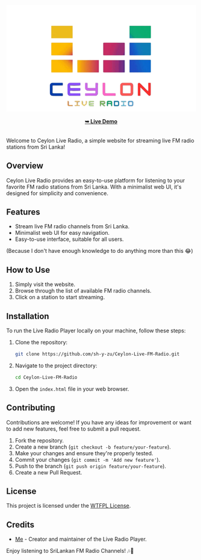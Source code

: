 <p align="center">
  <img src="assets/logo.png" />
</p>
<div align="center">
<a href="https://sh-y-zu.github.io/Ceylon-Live-FM-Radio/"><strong>➥ Live Demo</strong></a>
</div>
<br />
<br />
Welcome to Ceylon Live Radio, a simple website for streaming live FM radio stations from Sri Lanka!

## Overview

Ceylon Live Radio provides an easy-to-use platform for listening to your favorite FM radio stations from Sri Lanka. With a minimalist web UI, it's designed for simplicity and convenience.

## Features

- Stream live FM radio channels from Sri Lanka.
- Minimalist web UI for easy navigation.
- Easy-to-use interface, suitable for all users.

(Because I don't have enough knowledge to do anything more than this 😂)

## How to Use

1. Simply visit the website.
2. Browse through the list of available FM radio channels.
3. Click on a station to start streaming.

## Installation

To run the Live Radio Player locally on your machine, follow these steps:

1. Clone the repository:

    ```bash
    git clone https://github.com/sh-y-zu/Ceylon-Live-FM-Radio.git
    ```

2. Navigate to the project directory:

    ```bash
    cd Ceylon-Live-FM-Radio
    ```

3. Open the `index.html` file in your web browser.

## Contributing

Contributions are welcome! If you have any ideas for improvement or want to add new features, feel free to submit a pull request.

1. Fork the repository.
2. Create a new branch (`git checkout -b feature/your-feature`).
3. Make your changes and ensure they're properly tested.
4. Commit your changes (`git commit -m 'Add new feature'`).
5. Push to the branch (`git push origin feature/your-feature`).
6. Create a new Pull Request.

## License

This project is licensed under the [WTFPL License](LICENSE).


## Credits

- [Me](https://github.com/sh-y-zu) - Creator and maintainer of the Live Radio Player.

Enjoy listening to SriLankan FM Radio Channels! 🎶🌴

